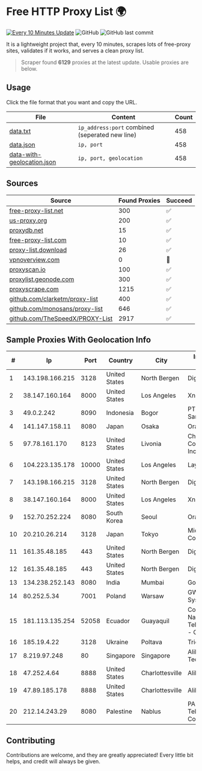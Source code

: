 
# Free HTTP Proxy List 🌍

[![Every 10 Minutes Update](https://github.com/mertguvencli/http-proxy-list/actions/workflows/main.yml/badge.svg?branch=main)](https://github.com/mertguvencli/http-proxy-list/actions/workflows/main.yml)
![GitHub](https://img.shields.io/github/license/mertguvencli/http-proxy-list)
![GitHub last commit](https://img.shields.io/github/last-commit/mertguvencli/http-proxy-list)

It is a lightweight project that, every 10 minutes, scrapes lots of free-proxy sites, validates if it works, and serves a clean proxy list.


> Scraper found **6129** proxies at the latest update. Usable proxies are below.

## Usage

Click the file format that you want and copy the URL.


|File|Content|Count|
|----|-------|-----|
|[data.txt](https://raw.githubusercontent.com/mertguvencli/http-proxy-list/main/proxy-list/data.txt)|`ip_address:port` combined (seperated new line)|458|
|[data.json](https://raw.githubusercontent.com/mertguvencli/http-proxy-list/main/proxy-list/data.json)|`ip, port`|458|
|[data-with-geolocation.json](https://raw.githubusercontent.com/mertguvencli/http-proxy-list/main/proxy-list/data-with-geolocation.json)|`ip, port, geolocation`|458|

## Sources

|Source|Found Proxies|Succeed|
|------|-------------|-------|
|[free-proxy-list.net](https://free-proxy-list.net)|300|✅|
|[us-proxy.org](https://www.us-proxy.org)|200|✅|
|[proxydb.net](http://proxydb.net)|15|✅|
|[free-proxy-list.com](https://free-proxy-list.com/?page=&port=&type%5B%5D=http&type%5B%5D=https&up_time=0&search=Search)|10|✅|
|[proxy-list.download](https://www.proxy-list.download/HTTP)|26|✅|
|[vpnoverview.com](https://vpnoverview.com/privacy/anonymous-browsing/free-proxy-servers)|0|🚫|
|[proxyscan.io](https://www.proxyscan.io)|100|✅|
|[proxylist.geonode.com](https://proxylist.geonode.com/api/proxy-list?limit=300&page=1&sort_by=lastChecked&sort_type=desc&protocols=http,https)|300|✅|
|[proxyscrape.com](https://api.proxyscrape.com/v2/?request=displayproxies&protocol=http&timeout=10000&country=all&ssl=all&anonymity=all)|1215|✅|
|[github.com/clarketm/proxy-list](https://raw.githubusercontent.com/clarketm/proxy-list/master/proxy-list-raw.txt)|400|✅|
|[github.com/monosans/proxy-list](https://raw.githubusercontent.com/monosans/proxy-list/main/proxies/http.txt)|646|✅|
|[github.com/TheSpeedX/PROXY-List](https://raw.githubusercontent.com/TheSpeedX/PROXY-List/master/http.txt)|2917|✅|


## Sample Proxies With Geolocation Info

|#|Ip|Port|Country|City|Internet Service Provider|
|-|--|----|-------|----|-------------------------|
|1|143.198.166.215|3128|United States|North Bergen|DigitalOcean, LLC|
|2|38.147.160.164|8000|United States|Los Angeles|Xnnet LLC|
|3|49.0.2.242|8090|Indonesia|Bogor|PT Usaha Adi Sanggoro|
|4|141.147.158.11|8080|Japan|Osaka|Oracle Corporation|
|5|97.78.161.170|8123|United States|Livonia|Charter Communications, Inc|
|6|104.223.135.178|10000|United States|Los Angeles|LayerHost|
|7|143.198.166.215|3128|United States|North Bergen|DigitalOcean, LLC|
|8|38.147.160.164|8000|United States|Los Angeles|Xnnet LLC|
|9|152.70.252.224|8080|South Korea|Seoul|Oracle Corporation|
|10|20.210.26.214|3128|Japan|Tokyo|Microsoft Corporation|
|11|161.35.48.185|443|United States|North Bergen|DigitalOcean, LLC|
|12|161.35.48.185|443|United States|North Bergen|DigitalOcean, LLC|
|13|134.238.252.143|8080|India|Mumbai|Google LLC|
|14|80.252.5.34|7001|Poland|Warsaw|GWNET Autonomus System|
|15|181.113.135.254|52058|Ecuador|Guayaquil|Corporacion Nacional De Telecomunicaciones - CNT EP|
|16|185.19.4.22|3128|Ukraine|Poltava|Triolan|
|17|8.219.97.248|80|Singapore|Singapore|Alibaba (US) Technology Co., Ltd.|
|18|47.252.4.64|8888|United States|Charlottesville|Alibaba.com LLC|
|19|47.89.185.178|8888|United States|Charlottesville|Alibaba.com LLC|
|20|212.14.243.29|8080|Palestine|Nablus|PALTEL (Palestine Telecommunications Co.).|



## Contributing

Contributions are welcome, and they are greatly appreciated! Every
little bit helps, and credit will always be given.

